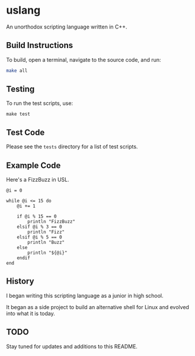 # uslang

An unorthodox scripting language written in C++.

## Build Instructions

To build, open a terminal, navigate to the source code, and run:

```bash
make all
```

## Testing

To run the test scripts, use:
```shell
make test
```

## Test Code

Please see the `tests` directory for a list of test scripts.

## Example Code

Here's a FizzBuzz in USL.

```uslang
@i = 0

while @i <= 15 do
    @i += 1
    
    if @i % 15 == 0
        println "FizzBuzz"
    elsif @i % 3 == 0
        println "Fizz"
    elsif @i % 5 == 0
        println "Buzz"
    else
        println "${@i}"
    endif
end
```

## History

I began writing this scripting language as a junior in high school.

It began as a side project to build an alternative shell for Linux and evolved into what it is today.

## TODO

Stay tuned for updates and additions to this README.